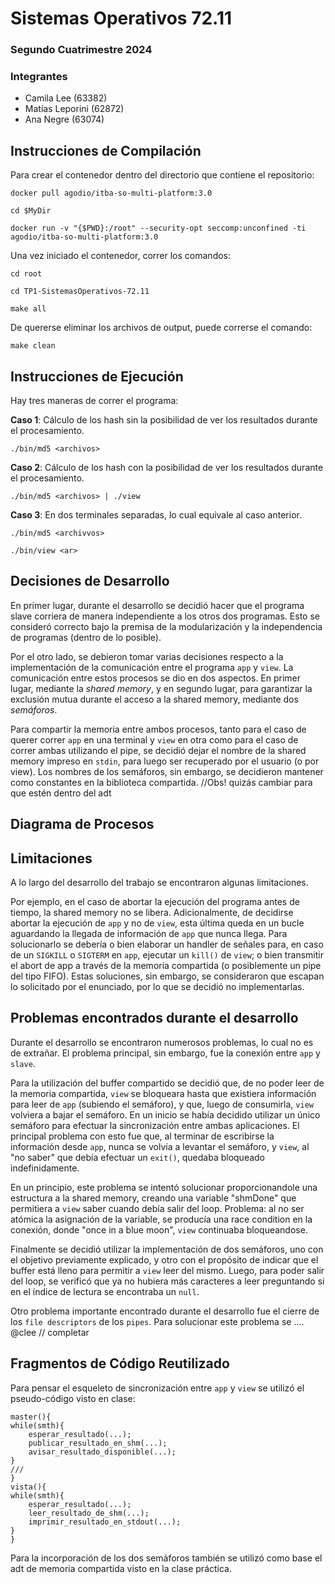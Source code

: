 # Sistemas Operativos 72.11

### Segundo Cuatrimestre 2024

### Integrantes

- Camila Lee (63382)
- Matías Leporini (62872)
- Ana Negre (63074)

## Instrucciones de Compilación

Para crear el contenedor dentro del directorio que contiene el repositorio:

    docker pull agodio/itba-so-multi-platform:3.0

    cd $MyDir

    docker run -v "{$PWD}:/root" --security-opt seccomp:unconfined -ti agodio/itba-so-multi-platform:3.0

Una vez iniciado el contenedor, correr los comandos:

    cd root

    cd TP1-SistemasOperativos-72.11

    make all

De quererse eliminar los archivos de output, puede correrse el comando:

    make clean

## Instrucciones de Ejecución

Hay tres maneras de correr el programa:

**Caso 1**: Cálculo de los hash sin la posibilidad de ver los resultados durante el procesamiento.

    ./bin/md5 <archivos>

**Caso 2**: Cálculo de los hash con la posibilidad de ver los resultados durante el procesamiento.

    ./bin/md5 <archivos> | ./view

**Caso 3**: En dos terminales separadas, lo cual equivale al caso anterior.

    ./bin/md5 <archivvos>

    ./bin/view <ar>
    
## Decisiones de Desarrollo

En primer lugar, durante el desarrollo se decidió hacer que el programa slave corriera de manera independiente a los otros dos programas. Esto se consideró correcto bajo la premisa de la modularización y la independencia de programas (dentro de lo posible).

Por el otro lado, se debieron tomar varias decisiones respecto a la implementación de la comunicación entre el programa `app` y `view`.
La comunicación entre estos procesos se dio en dos aspectos. En primer lugar, mediante la _shared memory_, y en segundo lugar, para garantizar la exclusión mutua durante el acceso a la shared memory, mediante dos _semáforos_.

Para compartir la memoria entre ambos procesos, tanto para el caso de querer correr `app` en una terminal y `view` en otra como para el caso de correr ambas utilizando el pipe, se decidió dejar el nombre de la shared memory impreso en `stdin`, para luego ser recuperado por el usuario (o por view). Los nombres de los semáforos, sin embargo, se decidieron mantener como constantes en la biblioteca compartida.
//Obs! quizás cambiar para que estén dentro del adt

## Diagrama de Procesos

## Limitaciones

A lo largo del desarrollo del trabajo se encontraron algunas limitaciones.

Por ejemplo, en el caso de abortar la ejecución del programa antes de tiempo, la shared memory no se libera. Adicionalmente, de decidirse abortar la ejecución de `app` y no de `view`, esta última queda en un bucle aguardando la llegada de información de `app` que nunca llega. Para solucionarlo se debería o bien elaborar un handler de señales para, en caso de un `SIGKILL` o `SIGTERM` en `app`, ejecutar un `kill()` de `view`; o bien transmitir el abort de app a través de la memoria compartida (o posiblemente un pipe del tipo FIFO). Estas soluciones, sin embargo, se consideraron que escapan lo solicitado por el enunciado, por lo que se decidió no implementarlas.

## Problemas encontrados durante el desarrollo

Durante el desarrollo se encontraron numerosos problemas, lo cual no es de extrañar.
El problema principal, sin embargo, fue la conexión entre `app` y `slave`.

Para la utilización del buffer compartido se decidió que, de no poder leer de la memoria compartida, `view` se bloqueara hasta que existiera información para leer de `app` (subiendo el semáforo), y que, luego de consumirla, `view` volviera a bajar el semáforo. En un inicio se había decidido utilizar un único semáforo para efectuar la sincronización entre ambas aplicaciones. El principal problema con esto fue que, al terminar de escribirse la información desde `app`, nunca se volvía a levantar el semáforo, y `view`, al "no saber" que debía efectuar un `exit()`, quedaba bloqueado indefinidamente.

En un principio, este problema se intentó solucionar proporcionandole una estructura a la shared memory, creando una variable "shmDone" que permitiera a `view` saber cuando debía salir del loop. Problema: al no ser atómica la asignación de la variable, se producía una race condition en la conexión, donde "once in a blue moon", `view` continuaba bloqueandose.

Finalmente se decidió utilizar la implementación de dos semáforos, uno con el objetivo previamente explicado, y otro con el propósito de indicar que el buffer está lleno para permitir a `view` leer del mismo. Luego, para poder salir del loop, se verificó que ya no hubiera más caracteres a leer preguntando si en el índice de lectura se encontraba un `null`. 

Otro problema importante encontrado durante el desarrollo fue el cierre de los `file descriptors` de los `pipes`. Para solucionar este problema se .... @clee // completar

## Fragmentos de Código Reutilizado

Para pensar el esqueleto de sincronización entre `app` y `view` se utilizó el pseudo-código visto en clase:

    master(){
	while(smth){
		esperar_resultado(...);
		publicar_resultado_en_shm(...);
		avisar_resultado_disponible(...);
	}
    ///
    }
    vista(){
	while(smth){
		esperar_resultado(...);
		leer_resultado_de_shm(...);
		imprimir_resultado_en_stdout(...);
	}
    }
Para la incorporación de los dos semáforos también se utilizó como base el adt de memoria compartida visto en la clase práctica.
